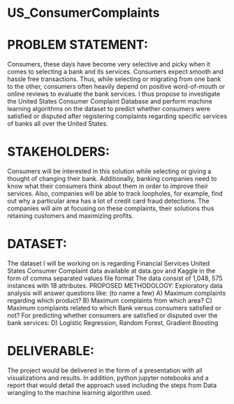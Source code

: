 # US_ConsumerComplaints
# PROBLEM STATEMENT:
Consumers, these days have become very selective and picky when it comes to selecting a bank and its services. Consumers expect smooth and hassle free transactions. Thus, while selecting or migrating from one bank to the other, consumers often heavily depend on positive word-of-mouth or online reviews to evaluate the bank services. I thus propose to investigate the United States Consumer Complaint Database and perform machine learning algorithms on the dataset to predict whether consumers were satisfied or disputed after registering complaints regarding specific services of banks all over the United States. 


# STAKEHOLDERS:
Consumers will be interested in this solution while selecting or giving a thought of changing their bank. Additionally, banking companies need to know what their consumers think about them in order to improve their services. Also, companies will be able to track loopholes, for example, find out why a particular area has a lot of credit card fraud detections. The companies will aim at focusing on these complaints, their solutions thus retaining customers and maximizing profits. 

# DATASET:
The dataset I will be working on is regarding Financial Services United States Consumer Complaint data available at data.gov and Kaggle in the form of comma separated values file format The data consist of 1,048, 575 instances with 18 attributes. 
PROPOSED METHODOLOGY:
Exploratory data analysis will answer questions like:
(to name a few)
A)	Maximum complaints regarding which product?
B)	Maximum complaints from which area?
C)	Maximum complaints related to which Bank versus consumers satisfied or not?
For predicting whether consumers are satisfied or disputed over the bank services:
D)	Logistic Regression, Random Forest, Gradient Boosting

# DELIVERABLE:
The project would be delivered in the form of a presentation with all visualizations and results. In addition, python jupyter notebooks and a report that would detail the approach used including the steps from Data wrangling to the machine learning algorithm used. 
